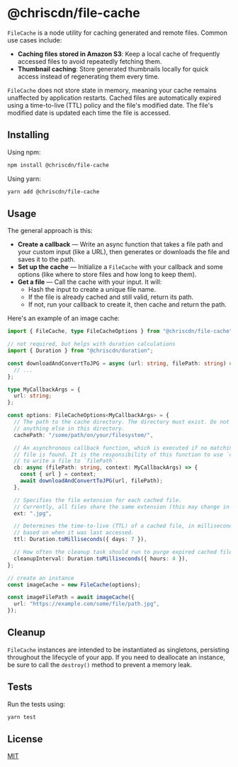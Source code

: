 # @chriscdn/file-cache

`FileCache` is a node utility for caching generated and remote files. Common use cases include:

- **Caching files stored in Amazon S3**: Keep a local cache of frequently accessed files to avoid repeatedly fetching them.
- **Thumbnail caching**: Store generated thumbnails locally for quick access instead of regenerating them every time.

`FileCache` does not store state in memory, meaning your cache remains unaffected by application restarts. Cached files are automatically expired using a time-to-live (TTL) policy and the file's modified date. The file's modified date is updated each time the file is accessed.

## Installing

Using npm:

```bash
npm install @chriscdn/file-cache
```

Using yarn:

```bash
yarn add @chriscdn/file-cache
```

## Usage

The general approach is this:

- **Create a callback** — Write an async function that takes a file path and your custom input (like a URL), then generates or downloads the file and saves it to the path.
- **Set up the cache** — Initialize a `FileCache` with your callback and some options (like where to store files and how long to keep them).
- **Get a file** — Call the cache with your input. It will:
  - Hash the input to create a unique file name.
  - If the file is already cached and still valid, return its path.
  - If not, run your callback to create it, then cache and return the path.

Here's an example of an image cache:

```ts
import { FileCache, type FileCacheOptions } from "@chriscdn/file-cache";

// not required, but helps with duration calculations
import { Duration } from "@chriscdn/duration";

const downloadAndConvertToJPG = async (url: string, filePath: string) => {
  // ...
};

type MyCallbackArgs = {
  url: string;
};

const options: FileCacheOptions<MyCallbackArgs> = {
  // The path to the cache directory. The directory must exist. Do not store
  // anything else in this directory.
  cachePath: "/some/path/on/your/filesystem/",

  // An asynchronous callback function, which is executed if no matching cached
  // file is found. It is the responsibility of this function to use `context`
  // to write a file to `filePath`.
  cb: async (filePath: string, context: MyCallbackArgs) => {
    const { url } = context;
    await downloadAndConvertToJPG(url, filePath);
  },

  // Specifies the file extension for each cached file.
  // Currently, all files share the same extension (this may change in the future).
  ext: ".jpg",

  // Determines the time-to-live (TTL) of a cached file, in milliseconds,
  // based on when it was last accessed.
  ttl: Duration.toMilliseconds({ days: 7 }),

  // How often the cleanup task should run to purge expired cached files, in milliseconds.
  cleanupInterval: Duration.toMilliseconds({ hours: 4 }),
};

// create an instance
const imageCache = new FileCache(options);

const imageFilePath = await imageCache({
  url: "https://example.com/some/file/path.jpg",
});
```

## Cleanup

`FileCache` instances are intended to be instantiated as singletons, persisting throughout the lifecycle of your app. If you need to deallocate an instance, be sure to call the `destroy()` method to prevent a memory leak.

## Tests

Run the tests using:

```bash
yarn test
```

## License

[MIT](LICENSE)
